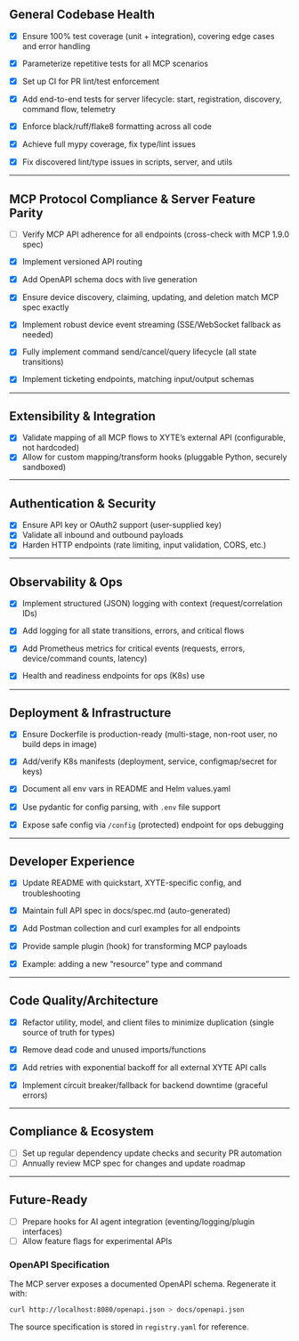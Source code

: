 ## General Codebase Health

* [x] Ensure 100% test coverage (unit + integration), covering edge cases and error handling

* [x] Parameterize repetitive tests for all MCP scenarios

* [x] Set up CI for PR lint/test enforcement

* [x] Add end-to-end tests for server lifecycle: start, registration, discovery, command flow, telemetry

* [x] Enforce black/ruff/flake8 formatting across all code

* [x] Achieve full mypy coverage, fix type/lint issues

* [x] Fix discovered lint/type issues in scripts, server, and utils

---

## MCP Protocol Compliance & Server Feature Parity

* [ ] Verify MCP API adherence for all endpoints (cross-check with MCP 1.9.0 spec)

* [x] Implement versioned API routing

* [x] Add OpenAPI schema docs with live generation

* [x] Ensure device discovery, claiming, updating, and deletion match MCP spec exactly

* [x] Implement robust device event streaming (SSE/WebSocket fallback as needed)

* [x] Fully implement command send/cancel/query lifecycle (all state transitions)

* [x] Implement ticketing endpoints, matching input/output schemas

---

## Extensibility & Integration

* [x] Validate mapping of all MCP flows to XYTE’s external API (configurable, not hardcoded)
* [x] Allow for custom mapping/transform hooks (pluggable Python, securely sandboxed)

---

## Authentication & Security

* [x] Ensure API key or OAuth2 support (user-supplied key)
* [x] Validate all inbound and outbound payloads
* [x] Harden HTTP endpoints (rate limiting, input validation, CORS, etc.)

---

## Observability & Ops

* [x] Implement structured (JSON) logging with context (request/correlation IDs)

* [x] Add logging for all state transitions, errors, and critical flows

* [x] Add Prometheus metrics for critical events (requests, errors, device/command counts, latency)

* [x] Health and readiness endpoints for ops (K8s) use

---

## Deployment & Infrastructure

* [x] Ensure Dockerfile is production-ready (multi-stage, non-root user, no build deps in image)

* [x] Add/verify K8s manifests (deployment, service, configmap/secret for keys)

* [x] Document all env vars in README and Helm values.yaml

* [x] Use pydantic for config parsing, with `.env` file support

* [x] Expose safe config via `/config` (protected) endpoint for ops debugging

---

## Developer Experience

* [x] Update README with quickstart, XYTE-specific config, and troubleshooting

* [x] Maintain full API spec in docs/spec.md (auto-generated)

* [x] Add Postman collection and curl examples for all endpoints

* [x] Provide sample plugin (hook) for transforming MCP payloads

* [x] Example: adding a new “resource” type and command

---

## Code Quality/Architecture

* [x] Refactor utility, model, and client files to minimize duplication (single source of truth for types)

* [x] Remove dead code and unused imports/functions

* [x] Add retries with exponential backoff for all external XYTE API calls

* [x] Implement circuit breaker/fallback for backend downtime (graceful errors)

---

## Compliance & Ecosystem

* [ ] Set up regular dependency update checks and security PR automation
* [ ] Annually review MCP spec for changes and update roadmap

---

## Future-Ready

* [ ] Prepare hooks for AI agent integration (eventing/logging/plugin interfaces)
* [ ] Allow feature flags for experimental APIs

### OpenAPI Specification

The MCP server exposes a documented OpenAPI schema. Regenerate it with:

```bash
curl http://localhost:8080/openapi.json > docs/openapi.json
```

The source specification is stored in `registry.yaml` for reference.
